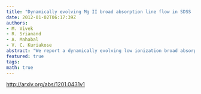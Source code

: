 ```yaml
---
title: "Dynamically evolving Mg II broad absorption line flow in SDSS   J133356.02+001229.1"
date: 2012-01-02T06:17:39Z
authors:
- M. Vivek
- R. Srianand
- A. Mahabal
- V. C. Kuriakose
abstract: "We report a dynamically evolving low ionization broad absorption line flow in the QSO SDSS J133356.02+001229.1 (at z_em = 0.9197). These observations are part of our ongoing monitoring of low ionization broad absorption line (BAL) QSOs with the 2m telescope at IUCAA Girawali observatory (IGO). The broad Mg II absorption with an ejection velocity of 1.7x10^4 km/s, found in the Sloan Digital Sky Survey (SDSS) spectra, has disappeared completely in our IGO spectra. We found an emerging new component at an ejection velocity of 2.8 x 10^4 km/s. During our monitoring period this component has shown strong evolution both in its velocity width and optical depth and nearly disappeared in our latest observations. Acceleration of a low velocity component seen in SDSS spectrum to a higher velocity is unlikely as the Mg II column densities are always observed to be higher for the new component. We argue that the observed variations may not be related to ionization changes and are consistent with absorption produced by multi-streaming flow transiting across our line of sight. We find a possible connection between flux variation of the QSO and N(Mg II) of the newly emerged component. This could mean the ejection being triggered by changes in the accretion disk or dust reddening due to the outflowing gas."
featured: true
tags:
math: true
---
```

http://arxiv.org/abs/1201.0431v1
